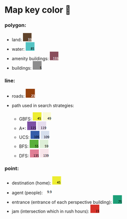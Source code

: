 # Map key color 🌃

### polygon: <br>

- land: ![](color/33.PNG)
- water: ![](color/85.PNG)
- amenity buildings: ![](color/133.PNG)
- buildings: ![](color/5.PNG)

### line: <br>

- roads: ![](color/23.PNG)

- path used in search strategies:
    - GBFS: ![](color/45.PNG) ![](color/49.PNG)
    - A*: ![](color/115.PNG) ![](color/119.PNG)
    - UCS: ![](color/105.PNG) ![](color/109.PNG)
    - BFS: ![](color/55.PNG) ![](color/59.PNG)
    - DFS: ![](color/135.PNG) ![](color/139.PNG)

### point: <br>

- destination (home): ![](color/45.PNG)
- agent (people): ![](color/9.9.PNG)
- entrance (entrance of each perspective building): ![](color/75.PNG)
- jam (intersection which in rush hours): ![](color/15.PNG)






